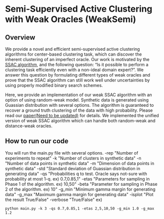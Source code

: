 # Semi-Supervised Active Clustering with Weak Oracles (WeakSemi)
## Overview
We provide a novel and efficient semi-supervised active clustering algorithms for center-based clustering task, which can discover the inherent clustering of an imperfect oracle. Our work is motivated by the [SSAC algorithm](https://papers.nips.cc/paper/6449-clustering-with-same-cluster-queries.pdf), and the following question: “Is it possible to perform a clustering task efficiently even with a non-ideal domain expert?”. We answer this question by formulating different types of weak oracles and prove that the SSAC algorithm can still work well under uncertainties by using properly modified binary search schemes.

Here, we provide an implementation of our weak SSAC algorithm with an option of using random-weak model. Synthetic data is generated using Guassian distribution with several options. The algorithm is guaranteed to recover a ground truth clustering of the data with high probability. Please read our [paper(Need to be updated)](http://sites.google.com/a/utexas.edu/twankim) for details. We implemented the unified version of weak SSAC algorithm which can handle both random-weak and distance-weak oracles.

## How to run our code
You will run the main.py file with several options.
-rep "Number of experiments to repeat"
-k "Number of clusters in synthetic data"
-n "Number of data points in synthetic data"
-m "Dimension of data points in synthetic data"
-std "Standard deviation of Guassian distribution in generating data"
-qs "Probabilities q to test. Oracle says not-sure with probability at most 1-q. ex) 0.7,0.85,1"
-etas "Parameters for sampling in Phase 1 of the algorithm. ex) 10,50"
-beta "Parameter for sampling in Phase 2 of the algorithm. ex) 10"
-g_min "Minimum gamma margin for generating data"
-g_max "Maximum gamma margin for generating data"
-isplot "Plot the result True/False"
-verbose "True/False"
ex)
```
python main.py -k 3 -qs 0.7,0.85,1 -etas 2,5,10,50 -g_min 1.0 -g_max 1.2
```
